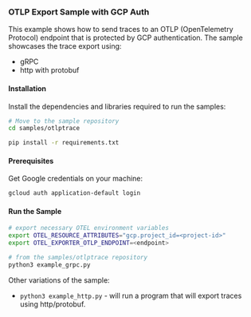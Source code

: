 ### OTLP Export Sample with GCP Auth
This example shows how to send traces to an OTLP (OpenTelemetry Protocol) endpoint that is protected by GCP authentication. The sample showcases the trace export using:
 - gRPC
 - http with protobuf

#### Installation
Install the dependencies and libraries required to run the samples:

```sh
# Move to the sample repository
cd samples/otlptrace

pip install -r requirements.txt
```

#### Prerequisites
Get Google credentials on your machine:

```sh
gcloud auth application-default login
```

#### Run the Sample
```sh
# export necessary OTEL environment variables
export OTEL_RESOURCE_ATTRIBUTES="gcp.project_id=<project-id>"
export OTEL_EXPORTER_OTLP_ENDPOINT=<endpoint>

# from the samples/otlptrace repository
python3 example_grpc.py
```
Other variations of the sample:
 - `python3 example_http.py` - will run a program that will export traces using http/protobuf.
